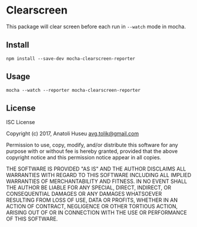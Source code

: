# Clearscreen

This package will clear screen before each run in `--watch` mode in mocha.

## Install

`npm install --save-dev mocha-clearscreen-reporter`

## Usage

`mocha --watch --reporter mocha-clearscreen-reporter`

## License

ISC License

Copyright (c) 2017, Anatoli Huseu <avg.tolik@gmail.com>

Permission to use, copy, modify, and/or distribute this software for any
purpose with or without fee is hereby granted, provided that the above
copyright notice and this permission notice appear in all copies.

THE SOFTWARE IS PROVIDED "AS IS" AND THE AUTHOR DISCLAIMS ALL WARRANTIES WITH
REGARD TO THIS SOFTWARE INCLUDING ALL IMPLIED WARRANTIES OF MERCHANTABILITY
AND FITNESS. IN NO EVENT SHALL THE AUTHOR BE LIABLE FOR ANY SPECIAL, DIRECT,
INDIRECT, OR CONSEQUENTIAL DAMAGES OR ANY DAMAGES WHATSOEVER RESULTING FROM
LOSS OF USE, DATA OR PROFITS, WHETHER IN AN ACTION OF CONTRACT, NEGLIGENCE
OR OTHER TORTIOUS ACTION, ARISING OUT OF OR IN CONNECTION WITH THE USE OR
PERFORMANCE OF THIS SOFTWARE.
